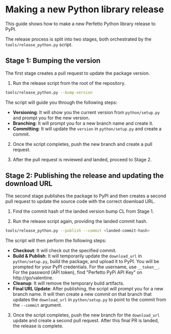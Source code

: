 # Making a new Python library release

This guide shows how to make a new Perfetto Python library release to PyPI.

The release process is split into two stages, both orchestrated by the
`tools/release_python.py` script.

## Stage 1: Bumping the version

The first stage creates a pull request to update the package version.

1. Run the release script from the root of the repository.

```bash
tools/release_python.py --bump-version
```

The script will guide you through the following steps:

- **Versioning**: It will show you the current version from `python/setup.py` and prompt you for the new version.
- **Branching**: It will prompt you for a new branch name and create it.
- **Committing**: It will update the `version` in `python/setup.py` and create a commit.

2. Once the script completes, push the new branch and create a pull request.

3. After the pull request is reviewed and landed, proceed to Stage 2.

## Stage 2: Publishing the release and updating the download URL

The second stage publishes the package to PyPI and then creates a second pull request to update the source code with the correct download URL.

1. Find the commit hash of the landed version bump CL from Stage 1.

2. Run the release script again, providing the landed commit hash.

```bash
tools/release_python.py --publish --commit <landed-commit-hash>
```

The script will then perform the following steps:

- **Checkout**: It will check out the specified commit.
- **Build & Publish**: It will temporarily update the `download_url` in `python/setup.py`, build the package, and upload it to PyPI. You will be prompted for your PyPI credentials. For the username, use `__token__`. For the password (API token), find "Perfetto PyPi API Key" on http://go/valentine.
- **Cleanup**: It will remove the temporary build artifacts.
- **Final URL Update**: After publishing, the script will prompt you for a new branch name. It will then create a new commit on that branch that updates the `download_url` in `python/setup.py` to point to the commit from the `--commit` argument.

3. Once the script completes, push the new branch for the `download_url` update and create a second pull request. After this final PR is landed, the release is complete.
